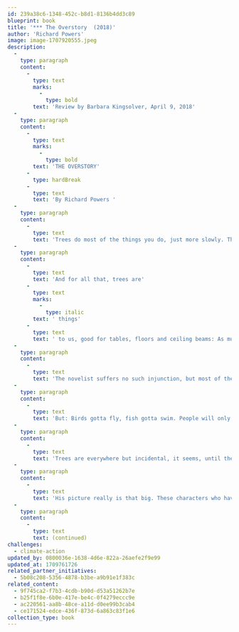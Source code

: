 ```yaml
---
id: 239a38c6-1348-452c-b8d1-8136b4dd3c89
blueprint: book
title: '*** The Overstory  (2018)'
author: 'Richard Powers'
image: image-1707920555.jpeg
description:
  -
    type: paragraph
    content:
      -
        type: text
        marks:
          -
            type: bold
        text: 'Review by Barbara Kingsolver, April 9, 2018'
  -
    type: paragraph
    content:
      -
        type: text
        marks:
          -
            type: bold
        text: 'THE OVERSTORY'
      -
        type: hardBreak
      -
        type: text
        text: 'By Richard Powers '
  -
    type: paragraph
    content:
      -
        type: text
        text: 'Trees do most of the things you do, just more slowly. They compete for their livelihoods and take care of their families, sometimes making huge sacrifices for their children. They breathe, eat and have sex. They give gifts, communicate, learn, remember and record the important events of their lives. With relatives and non-kin alike they cooperate, forming neighborhood watch committees — to name one example — with rapid response networks to alert others to a threatening intruder. They manage their resources in bank accounts, using past market trends to predict future needs. They mine and farm the land, and sometimes move their families across great distances for better opportunities. Some of this might take centuries, but for a creature with a life span of hundreds or thousands of years, time must surely have a different feel about it.'
  -
    type: paragraph
    content:
      -
        type: text
        text: 'And for all that, trees are'
      -
        type: text
        marks:
          -
            type: italic
        text: ' things'
      -
        type: text
        text: ' to us, good for tables, floors and ceiling beams: As much as we might admire them, we’re still happy to walk on their hearts. It may register as a shock, then, that trees have lives so much like our own. All the behaviors described above have been studied and documented by scientists who carefully avoid the word “behavior” and other anthropomorphic language, lest they be accused of having emotional attachments to their subjects.'
  -
    type: paragraph
    content:
      -
        type: text
        text: 'The novelist suffers no such injunction, but most of them don’t know beans about botany. Richard Powers is the exception, and his monumental novel “The Overstory” accomplishes what few living writers from either camp, art or science, could attempt. Using the tools of story, he pulls readers heart-first into a perspective so much longer-lived and more subtly developed than the human purview that we gain glimpses of a vast, primordial sensibility, while watching our own kind get whittled down to size.'
  -
    type: paragraph
    content:
      -
        type: text
        text: 'But: Birds gotta fly, fish gotta swim. People will only read stories about people, as this author knows perfectly well. “The Overstory” is a delightfully choreographed, ultimately breathtaking hoodwink. The handful of readers who come to the book without benefit of reviews or jacket copy will believe it’s a collection of unrelated short stories. The opener is a gorgeous family saga with the texture of a Ken Burns documentary, and more plot. The Hoels are Norwegian immigrants whose vocations link them with our continent’s once-predominant tree, the American chestnut, as they all flourish and then are tragically cut back — both Hoels and chestnuts — to a lone scion. Pause for a moment to absorb this, then move on to the next immigrant story, in which Mimi Ma’s father invests too many hopes in a mulberry tree. Then, in the Vietnam War, Douglas Pavlicek is shot from a military plane and survives through a fortuitous intersection of his fate with that of a centuries-old fig tree. In another time, in Silicon Valley, an 11-year-old coding prodigy named Neelay Mehta has a much unluckier tangle with an ancient Spanish oak.'
  -
    type: paragraph
    content:
      -
        type: text
        text: 'Trees are everywhere but incidental, it seems, until the seventh tale in the series, about an odd little girl who loves trees more than she loves most people and grows up to be a scientist. As Dr. Pat Westerford she spends years alone in forests doing her research, initially mocked by her peers but eventually celebrated for an astounding (and actually real) discovery: A forest’s trees are all communicating, all the time, via a nuanced chemical language transmitted from root to root. As this revelation dawns, the reader is jolted with electric glimpses of connections among characters in the previous stories. And then we remember we’re in the hands of Richard Powers, winner of a genius grant, a storyteller of such grand scope that Margaret Atwood was moved to ask: “If Powers were an American writer of the 19th century, which writer would he be? He’d probably be the Herman Melville of ‘Moby-Dick.’”'
  -
    type: paragraph
    content:
      -
        type: text
        text: 'His picture really is that big. These characters who have held us rapt for 150 pages turn out to be the shrubby understory, for which we couldn’t yet see the forest. Standing overhead with outstretched limbs are the real protagonists. Trees will bring these small lives together into large acts of war, love, loyalty and betrayal, in a violent struggle against a mortgaged timber company that is liquidating its assets, including one of the last virgin stands of California redwoods. The descriptions of this deeply animate place, including a thunderstorm as experienced from 300 feet up, stand with any prose I’ve ever read. I hesitate to tell more, and spoil the immense effort Powers invests in getting us into that primal forest to bear witness. It’s a delicate act, writing about tree defenders: In an era when art seems ready to embrace subjects as painful as racism and sexual harassment, it still shrinks from environmental brutality. We may agree that deforested continents and melting permafrost betray the gravest assaults we’ve ever committed against anything or anyone, but still tend to behave as if it’s impolite to bring this up.'
  -
    type: paragraph
    content:
      -
        type: text
        text: (continued)
challenges:
  - climate-action
updated_by: 0800036e-1638-4d6e-822a-26aefe2f9e99
updated_at: 1709761726
related_partner_initiatives:
  - 5b08c208-5356-4878-b3be-a9b91e1f383c
related_content:
  - 9f745ca2-f7b3-4cdb-b90d-d53a51262b7e
  - b25f1f8e-6b0e-417e-be4c-0f4279eccc9e
  - ac220561-aa8b-48ce-a11d-d0ee99b3cab4
  - ce171524-edce-436f-873d-6a863c83f1e6
collection_type: book
---
```

